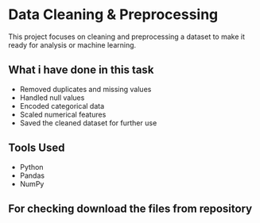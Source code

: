 # Data Cleaning & Preprocessing

This project focuses on cleaning and preprocessing a dataset to make it ready for analysis or machine learning.

## What i have done in this task 

- Removed duplicates and missing values
- Handled null values
- Encoded categorical data
- Scaled numerical features
- Saved the cleaned dataset for further use

## Tools Used

- Python
- Pandas
- NumPy

## For checking download the files from repository
